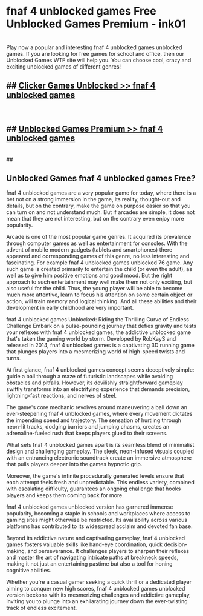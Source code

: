 # fnaf 4 unblocked games  Free Unblocked Games Premium - ink01 <br>
<br>
Play now a popular and interesting fnaf 4 unblocked games unblocked games. If you are looking for free games for school and office, then our Unblocked Games WTF site will help you. You can choose cool, crazy and exciting unblocked games of different genres!


## ##  [Clicker Games Unblocked >> fnaf 4 unblocked games](http://freeplayer.one?title=fnaf_4_unblocked_games&ref=UGames)
  <br>

##  ## [Unblocked Games Premium >> fnaf 4 unblocked games](http://freeplayer.one?title=fnaf_4_unblocked_games&ref=UGames)
  <br>
  ##



## Unblocked Games fnaf 4 unblocked games Free?

fnaf 4 unblocked games are a very popular game for today, where there is a bet not on a strong immersion in the game, its reality, thought-out and details, but on the contrary, make the game on purpose easier so that you can turn on and not understand much. But if arcades are simple, it does not mean that they are not interesting, but on the contrary even enjoy more popularity.

Arcade is one of the most popular game genres. It acquired its prevalence through computer games as well as entertainment for consoles. With the advent of mobile modern gadgets (tablets and smartphones) there appeared and corresponding games of this genre, no less interesting and fascinating. For example fnaf 4 unblocked games unblocked 76 game. Any such game is created primarily to entertain the child (or even the adult), as well as to give him positive emotions and good mood. But the right approach to such entertainment may well make them not only exciting, but also useful for the child. Thus, the young player will be able to become much more attentive, learn to focus his attention on some certain object or action, will train memory and logical thinking. And all these abilities and their development in early childhood are very important.

fnaf 4 unblocked games Unblocked: Riding the Thrilling Curve of Endless Challenge
Embark on a pulse-pounding journey that defies gravity and tests your reflexes with fnaf 4 unblocked games, the addictive unblocked game that's taken the gaming world by storm. Developed by RobKayS and released in 2014, fnaf 4 unblocked games is a captivating 3D running game that plunges players into a mesmerizing world of high-speed twists and turns.

At first glance, fnaf 4 unblocked games concept seems deceptively simple: guide a ball through a maze of futuristic landscapes while avoiding obstacles and pitfalls. However, its devilishly straightforward gameplay swiftly transforms into an electrifying experience that demands precision, lightning-fast reactions, and nerves of steel.

The game's core mechanic revolves around maneuvering a ball down an ever-steepening fnaf 4 unblocked games, where every movement dictates the impending speed and trajectory. The sensation of hurtling through neon-lit tracks, dodging barriers and jumping chasms, creates an adrenaline-fueled rush that keeps players glued to their screens.

What sets fnaf 4 unblocked games apart is its seamless blend of minimalist design and challenging gameplay. The sleek, neon-infused visuals coupled with an entrancing electronic soundtrack create an immersive atmosphere that pulls players deeper into the games hypnotic grip.

Moreover, the game's infinite procedurally generated levels ensure that each attempt feels fresh and unpredictable. This endless variety, combined with escalating difficulty, guarantees an ongoing challenge that hooks players and keeps them coming back for more.

fnaf 4 unblocked games unblocked version has garnered immense popularity, becoming a staple in schools and workplaces where access to gaming sites might otherwise be restricted. Its availability across various platforms has contributed to its widespread acclaim and devoted fan base.

Beyond its addictive nature and captivating gameplay, fnaf 4 unblocked games fosters valuable skills like hand-eye coordination, quick decision-making, and perseverance. It challenges players to sharpen their reflexes and master the art of navigating intricate paths at breakneck speeds, making it not just an entertaining pastime but also a tool for honing cognitive abilities.

Whether you're a casual gamer seeking a quick thrill or a dedicated player aiming to conquer new high scores, fnaf 4 unblocked games unblocked version beckons with its mesmerizing challenges and addictive gameplay, inviting you to plunge into an exhilarating journey down the ever-twisting track of endless excitement.